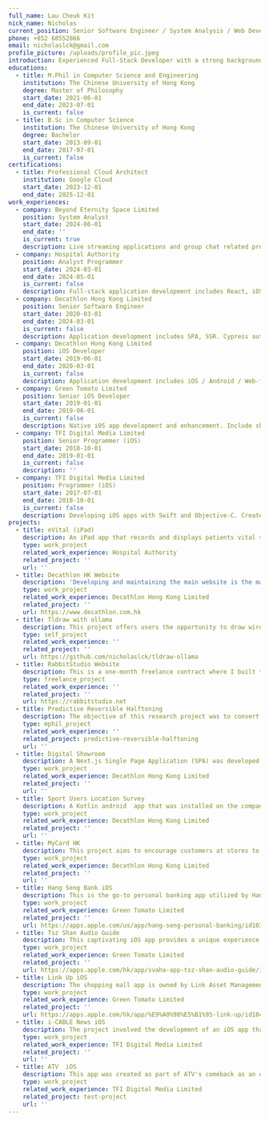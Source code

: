 ```yaml
---
full_name: Lau Cheuk Kit
nick_name: Nicholas
current_position: Senior Software Engineer / System Analysis / Web Developer
phone: +852 68552866
email: nicholaslck@gmail.com
profile_picture: /uploads/profile_pic.jpeg
introduction: Experienced Full-Stack Developer with a strong background in web and mobile application development. Proficient in a wide range of programming languages. Experienced in implementing CI/CD pipelines with automated testing. A self-motivated individual with excellent analytical, communication, and interpersonal skills, capable of working independently and collaborating with cross-functional teams.
educations:
  - title: M.Phil in Computer Science and Engineering
    institution: The Chinese University of Hong Kong
    degree: Master of Philosophy
    start_date: 2021-06-01
    end_date: 2023-07-01
    is_current: false
  - title: B.Sc in Computer Science
    institution: The Chinese University of Hong Kong
    degree: Bachelor
    start_date: 2013-09-01
    end_date: 2017-07-01
    is_current: false
certifications:
  - title: Professional Cloud Architect
    institution: Google Cloud
    start_date: 2023-12-01
    end_date: 2025-12-01
work_experiences:
  - company: Beyond Eternity Space Limited
    position: System Analyst
    start_date: 2024-06-01
    end_date: ''
    is_current: true
    description: Live streaming applications and group chat related projects. Intense schedule on refactoring vendors source code and on-going development. Develop production-graded white-label applications.
  - company: Hospital Authority
    position: Analyst Programmer
    start_date: 2024-03-01
    end_date: 2024-05-01
    is_current: false
    description: Full-stack application development includes React, iOS native.. Project focus on hospital internal applications, such as patients vital monitoring.
  - company: Decathlon Hong Kong Limited
    position: Senior Software Engineer
    start_date: 2020-03-01
    end_date: 2024-03-01
    is_current: false
    description: Application development includes SPA, SSR. Cypress automated test management for team continuous contribution. Development and maintenance on Hong Kong official Decathlon website
  - company: Decathlon Hong Kong Limited
    position: iOS Developer
    start_date: 2019-06-01
    end_date: 2020-03-01
    is_current: false
    description: Application development includes iOS / Android / Web-front / Kiosk etc. Implement CI/CD pipeline for projects. Open source contributions within company international organization repos.
  - company: Green Tomato Limited
    position: Senior iOS Developer
    start_date: 2019-01-01
    end_date: 2019-06-01
    is_current: false
    description: Native iOS app development and enhancement. Include shopping mall apps and banking apps. Experience in interacting with iBeacon and Location related development.
  - company: TFI Digital Media Limited
    position: Senior Programmer (iOS)
    start_date: 2018-10-01
    end_date: 2019-01-01
    is_current: false
    description: ''
  - company: TFI Digital Media Limited
    position: Programmer (iOS)
    start_date: 2017-07-01
    end_date: 2018-10-01
    is_current: false
    description: Developing iOS apps with Swift and Objective-C. Create and maintain common libraries for internal usage. Develop apps using MVC and MVVM frameworks with RxSwift support.
projects:
  - title: eVital (iPad)
    description: An iPad app that records and displays patients vital signals in the ward. It launches in hybrid mode (some part is native and some part is linked to a webview written in React). In my short period on services, I built a new feature that enables user preferences sharing between iPads via QR Code.
    type: work_project
    related_work_experience: Hospital Authority
    related_project: ''
    url: ''
  - title: Decathlon HK Website
    description: 'Developing and maintaining the main website is the major mission in Decathlon. It was built on Svelte with cross countries compatibility. The project was hosted in monorepo to facilitate united management across all countries. Automated testing on unit tests and end-to-end tests are adopted in the CI/CD pipeline. Highlights of my own  works: Cypress automated testing, Membership features, A/B testing framework etc.'
    type: work_project
    related_work_experience: Decathlon Hong Kong Limited
    related_project: ''
    url: https://www.decathlon.com.hk
  - title: Tldraw with ollama
    description: This project offers users the opportunity to draw wireframes and generate HTML templates by utilizing LLaVA models. It is an adaptation of the tldraw-make-real project. Rather than relying on the external OpenAI GPT-4 API, this project integrates with ollama, enabling offline inference. This empowers developers to design and test without the need for corporate AI dependencies.
    type: self_project
    related_work_experience: ''
    related_project: ''
    url: https://github.com/nicholaslck/tldraw-ollama
  - title: RabbitStudio Website
    description: This is a one-month freelance contract where I built the company public website for RabbitStudio. Starting from scratch, I developed the site using Nuxt.js. The website included impressive Lottie animations and CSS transitions. It was a server-side rendered (SSR) application hosted on a single docker container.
    type: freelance_project
    related_work_experience: ''
    related_project: ''
    url: https://rabbitstudio.net
  - title: Predictive Reversible Halftoning
    description: The objective of this research project was to convert color images into halftone images while ensuring reversibility. This means that the resulting black and white halftone image could be transformed back into the original color image using a deep learning model. The project was implemented using PyTorch, and extensive experiments were conducted to validate the approach. The findings and methodology of this project were published in the TVCG journal in 2023.
    type: mphil_project
    related_work_experience: ''
    related_project: predictive-reversible-halftoning
    url: ''
  - title: Digital Showroom
    description: A Next.js Single Page Application (SPA) was developed to showcase large items that are not feasible to display in physical retail stores. The application was deployed on EC2 servers with a load-balancer serving as the front-end. This project was initiated in 2019 and ceased operations in 2023.
    type: work_project
    related_work_experience: Decathlon Hong Kong Limited
    related_project: ''
    url: ''
  - title: Sport Users Location Survey
    description: A Kotlin android  app that was installed on the company's tablet. To better understand the user’s regional behaviors, this app provides a streamlined process for store’s teammates to survey the sport user's living region. It is a single view app that has been developed and delivered in 2-weeks.
    type: work_project
    related_work_experience: Decathlon Hong Kong Limited
    related_project: ''
    url: ''
  - title: MyCard HK
    description: This project aims to encourage customers at stores to register as Decathlon members by using a streamlined process. This enables users to become members immediately while in the store, improving the user experience. The project is an Android app developed in Java and deployed on the store's kiosk. It was initiated in 2020 and is currently operational
    type: work_project
    related_work_experience: Decathlon Hong Kong Limited
    related_project: ''
    url: ''
  - title: Hang Seng Bank iOS
    description: This is the go-to personal banking app utilized by Hang Seng customers in Hong Kong. The app was built using a CLEAN architecture, ensuring a modular and testable interface. As part of the development team, I primarily focused on creating the personal loan application form, which incorporates dynamic rendering and rigorous value validation to ensure accurate and secure submissions.
    type: work_project
    related_work_experience: Green Tomato Limited
    related_project: ''
    url: https://apps.apple.com/us/app/hang-seng-personal-banking/id1039256353
  - title: Tsz Shan Audio Guide
    description: This captivating iOS app provides a unique experience by offering voice guidance as you navigate through Tsz Shan Temple. Leveraging the iBeacons strategically placed throughout the temple, the app automatically updates your location when you approach an artifact. It plays the relevant audio guide, enhancing your visit to the temple.
    type: work_project
    related_work_experience: Green Tomato Limited
    related_project: ''
    url: https://apps.apple.com/hk/app/svaha-app-tsz-shan-audio-guide/id1097678871
  - title: Link Up iOS
    description: The shopping mall app is owned by Link Asset Management Limited and was developed using Objective-C. Due to multiple developers working on the app and the complexity of technical debt, the primary focus has been on maintenance and bug fixes to ensure its smooth operation.
    type: work_project
    related_work_experience: Green Tomato Limited
    related_project: ''
    url: https://apps.apple.com/hk/app/%E9%A0%98%E5%B1%95-link-up/id1041283265
  - title: i-CABLE News iOS
    description: The project involved the development of an iOS app that serves as a news display platform and enables users to upload instant videos for reporting urgent news. The app was developed following the MVVM architecture, ensuring a structured design. To handle the signal processing, we utilized RxSwift, which allowed for a testable code base and efficient implementation. Currently the latest version of the app has been revamped after I left.
    type: work_project
    related_work_experience: TFI Digital Media Limited
    related_project: ''
    url: ''
  - title: ATV  iOS
    description: This app was created as part of ATV's comeback as an online broadcasting company. It serves as a platform for users to access VOD contents and live streams. Developed using Objective-C and following the MVC architecture, the app features a visually captivating landing view with a circular wheel-like menu. Implementing the intricate geometry required for the menu was a challenging task. The first app I have ever made. Currently the latest version of the app has been revamped after I left.
    type: work_project
    related_work_experience: TFI Digital Media Limited
    related_project: test-project
    url: ''
---
```


